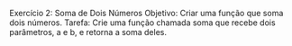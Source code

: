 Exercício 2: Soma de Dois Números
Objetivo: Criar uma função que soma dois números.
Tarefa:
Crie uma função chamada soma que recebe dois parâmetros, a e b, e retorna a soma deles.